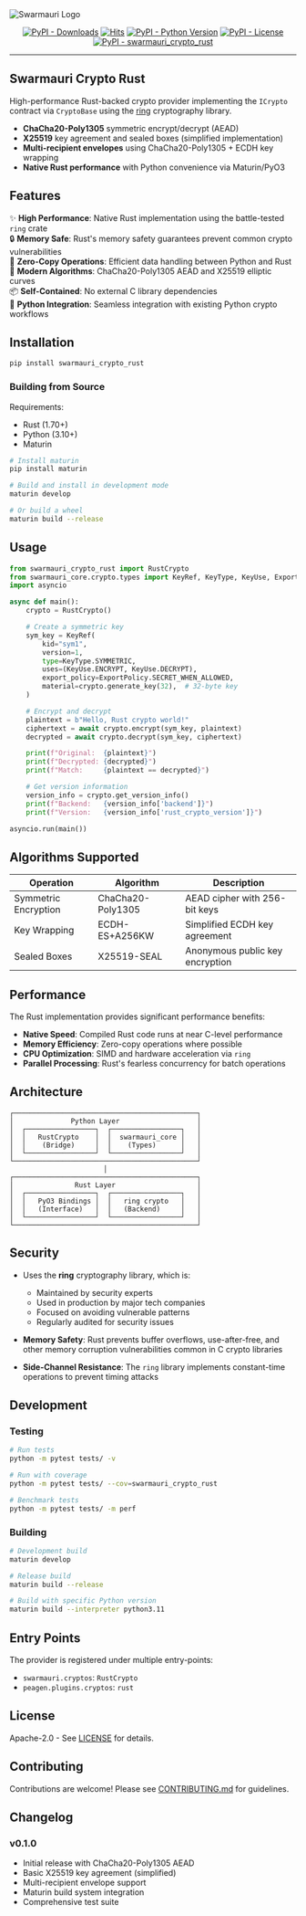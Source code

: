 <picture>
  <source media="(prefers-color-scheme: dark)"  srcset="https://res.cloudinary.com/dryedzrlo/image/upload/v1757724629/swarmauri_brand_frag_light_mg8cmd.png">
  <source media="(prefers-color-scheme: light)" srcset="https://res.cloudinary.com/dryedzrlo/image/upload/v1757724629/swarmauri_brand_frag_dark_tzjuja.png">
  <!-- Fallback below (see #2) -->
  <img alt="Swarmauri Logo" src="https://res.cloudinary.com/dryedzrlo/image/upload/v1757724629/swarmauri_brand_frag_dark_tzjuja.png">
</picture>

<p align="center">
    <a href="https://pypi.org/project/swarmauri_crypto_rust/">
        <img src="https://img.shields.io/pypi/dm/swarmauri_crypto_rust" alt="PyPI - Downloads"/></a>
    <a href="https://hits.sh/github.com/swarmauri/swarmauri-sdk/tree/master/pkgs/standards/swarmauri_crypto_rust/">
        <img alt="Hits" src="https://hits.sh/github.com/swarmauri/swarmauri-sdk/tree/master/pkgs/standards/swarmauri_crypto_rust.svg"/></a>
    <a href="https://pypi.org/project/swarmauri_crypto_rust/">
        <img src="https://img.shields.io/pypi/pyversions/swarmauri_crypto_rust" alt="PyPI - Python Version"/></a>
    <a href="https://pypi.org/project/swarmauri_crypto_rust/">
        <img src="https://img.shields.io/pypi/l/swarmauri_crypto_rust" alt="PyPI - License"/></a>
    <a href="https://pypi.org/project/swarmauri_crypto_rust/">
        <img src="https://img.shields.io/pypi/v/swarmauri_crypto_rust?label=swarmauri_crypto_rust&color=green" alt="PyPI - swarmauri_crypto_rust"/></a>
</p>

---

## Swarmauri Crypto Rust

High-performance Rust-backed crypto provider implementing the `ICrypto` contract via `CryptoBase` using the [ring](https://github.com/briansmith/ring) cryptography library.

- **ChaCha20-Poly1305** symmetric encrypt/decrypt (AEAD)
- **X25519** key agreement and sealed boxes (simplified implementation)
- **Multi-recipient envelopes** using ChaCha20-Poly1305 + ECDH key wrapping
- **Native Rust performance** with Python convenience via Maturin/PyO3

## Features

✨ **High Performance**: Native Rust implementation using the battle-tested `ring` crate  
🔒 **Memory Safe**: Rust's memory safety guarantees prevent common crypto vulnerabilities  
🚀 **Zero-Copy Operations**: Efficient data handling between Python and Rust  
🎯 **Modern Algorithms**: ChaCha20-Poly1305 AEAD and X25519 elliptic curves  
📦 **Self-Contained**: No external C library dependencies  
🐍 **Python Integration**: Seamless integration with existing Python crypto workflows

## Installation

```bash
pip install swarmauri_crypto_rust
```

### Building from Source

Requirements:

- Rust (1.70+)
- Python (3.10+)
- Maturin

```bash
# Install maturin
pip install maturin

# Build and install in development mode
maturin develop

# Or build a wheel
maturin build --release
```

## Usage

```python
from swarmauri_crypto_rust import RustCrypto
from swarmauri_core.crypto.types import KeyRef, KeyType, KeyUse, ExportPolicy
import asyncio

async def main():
    crypto = RustCrypto()

    # Create a symmetric key
    sym_key = KeyRef(
        kid="sym1",
        version=1,
        type=KeyType.SYMMETRIC,
        uses=(KeyUse.ENCRYPT, KeyUse.DECRYPT),
        export_policy=ExportPolicy.SECRET_WHEN_ALLOWED,
        material=crypto.generate_key(32),  # 32-byte key
    )

    # Encrypt and decrypt
    plaintext = b"Hello, Rust crypto world!"
    ciphertext = await crypto.encrypt(sym_key, plaintext)
    decrypted = await crypto.decrypt(sym_key, ciphertext)

    print(f"Original:  {plaintext}")
    print(f"Decrypted: {decrypted}")
    print(f"Match:     {plaintext == decrypted}")

    # Get version information
    version_info = crypto.get_version_info()
    print(f"Backend:   {version_info['backend']}")
    print(f"Version:   {version_info['rust_crypto_version']}")

asyncio.run(main())
```

## Algorithms Supported

| Operation            | Algorithm         | Description                     |
| -------------------- | ----------------- | ------------------------------- |
| Symmetric Encryption | ChaCha20-Poly1305 | AEAD cipher with 256-bit keys   |
| Key Wrapping         | ECDH-ES+A256KW    | Simplified ECDH key agreement   |
| Sealed Boxes         | X25519-SEAL       | Anonymous public key encryption |

## Performance

The Rust implementation provides significant performance benefits:

- **Native Speed**: Compiled Rust code runs at near C-level performance
- **Memory Efficiency**: Zero-copy operations where possible
- **CPU Optimization**: SIMD and hardware acceleration via `ring`
- **Parallel Processing**: Rust's fearless concurrency for batch operations

## Architecture

```
┌─────────────────────────────────────────────┐
│              Python Layer                   │
│  ┌─────────────────┐  ┌─────────────────┐   │
│  │   RustCrypto    │  │  swarmauri_core │   │
│  │    (Bridge)     │  │    (Types)      │   │
│  └─────────────────┘  └─────────────────┘   │
└─────────────────────────────────────────────┘
                       │
┌─────────────────────────────────────────────┐
│               Rust Layer                    │
│  ┌─────────────────┐  ┌─────────────────┐   │
│  │   PyO3 Bindings │  │   ring crypto   │   │
│  │   (Interface)   │  │   (Backend)     │   │
│  └─────────────────┘  └─────────────────┘   │
└─────────────────────────────────────────────┘
```

## Security

- Uses the **ring** cryptography library, which is:

  - Maintained by security experts
  - Used in production by major tech companies
  - Focused on avoiding vulnerable patterns
  - Regularly audited for security issues

- **Memory Safety**: Rust prevents buffer overflows, use-after-free, and other memory corruption vulnerabilities common in C crypto libraries

- **Side-Channel Resistance**: The `ring` library implements constant-time operations to prevent timing attacks

## Development

### Testing

```bash
# Run tests
python -m pytest tests/ -v

# Run with coverage
python -m pytest tests/ --cov=swarmauri_crypto_rust

# Benchmark tests
python -m pytest tests/ -m perf
```

### Building

```bash
# Development build
maturin develop

# Release build
maturin build --release

# Build with specific Python version
maturin build --interpreter python3.11
```

## Entry Points

The provider is registered under multiple entry-points:

- `swarmauri.cryptos`: `RustCrypto`
- `peagen.plugins.cryptos`: `rust`

## License

Apache-2.0 - See [LICENSE](LICENSE) for details.

## Contributing

Contributions are welcome! Please see [CONTRIBUTING.md](../../../CONTRIBUTING.md) for guidelines.

## Changelog

### v0.1.0

- Initial release with ChaCha20-Poly1305 AEAD
- Basic X25519 key agreement (simplified)
- Multi-recipient envelope support
- Maturin build system integration
- Comprehensive test suite
